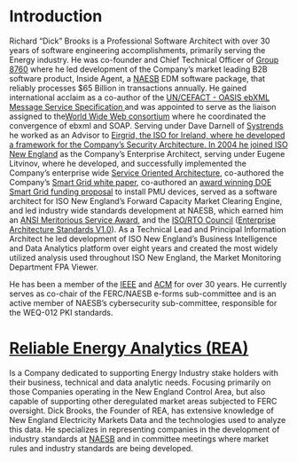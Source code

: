 <h1>Introduction</h1>

Richard “Dick” Brooks is a Professional Software Architect with over 30 years of software engineering accomplishments, primarily serving the Energy industry. He was co-founder and Chief Technical Officer of <a href="http://www.8760.com/InsideAgent.html">Group 8760</a> where he led development of the Company’s market leading B2B software product, Inside Agent, a <a href="http://www.naesb.org/">NAESB</a> EDM software package, that reliably processes $65 Billion in transactions annually. He gained international acclaim as a co-author of the <a href="http://www.ebxml.org/specs/ebMS.pdf">UN/CEFACT - OASIS ebXML Message Service Specification </a> and was appointed to serve as the liaison assigned to the<a href="https://www.w3.org/TR/2001/WD-soap12-part1-20011217/">World Wide Web consortium</a> where he coordinated the convergence of ebxml and SOAP. Serving under Dave Darnell of <a href="http://www.systrends.com">Systrends</a>  he worked as an Advisor to <a href="http://www.eirgridgroup.com/">Eirgrid, the ISO for Ireland, where he developed a framework for the Company’s Security Architecture. In 2004 he joined <a href="http://www.iso-ne.com/">ISO New England</a> as the Company’s Enterprise Architect, serving under Eugene Litvinov, where he developed, and successfully implemented the Company’s enterprise wide <a href="https://github.com/rjb4standards/Presentations/blob/master/2007-GARTNER-CEP-ep1_a4.pdf">Service Oriented Architecture</a>, co-authored the Company’s <a href="https://www.iso-ne.com/static-assets/documents/committees/comm_wkgrps/prtcpnts_comm/pac/mtrls/2009/may202009/a_smart_grid_report.pdf">Smart Grid white paper</a>, co-authored an <a href="https://www.iso-ne.com/static-assets/documents/nwsiss/pr/2010/final_sgig_07012010.pdf">award winning DOE Smart Grid funding proposal</a> to install PMU devices, served as a software architect for ISO New England’s Forward Capacity Market Clearing Engine, and led industry wide standards development at NAESB, which earned him an <a href="https://www.naesb.org/pdf/082801pr.pdf">ANSI Meritorious Service Award</a>, and the <a href="https://isorto.org/">ISO/RTO Council</a> (<a href="https://github.com/rjb4standards/Presentations/blob/master/ISORTO-EAS-Standards.pdf">Enterprise Architecture Standards V1.0</a>).  As a Technical Lead and Principal Information Architect he led development of ISO New England’s Business Intelligence and Data Analytics platform over eight years and created the most widely utilized analysis used throughout ISO New England, the Market Monitoring Department FPA Viewer. 

He has been a member of the <a href="http://www.ieee.org/">IEEE</a> and <a href="http://www.acm.org/">ACM</a> for over 30 years. He currently serves as co-chair of the FERC/NAESB e-forms sub-committee and is an active member of NAESB’s cybersecurity sub-committee, responsible for the WEQ-012 PKI standards. 

<h1><a href="https://reliableenergyanalytics.com/">Reliable Energy Analytics (REA)</a></h1>

Is a Company dedicated to supporting Energy Industry stake holders with their business, technical and data analytic needs. Focusing primarily on those Companies operating in the New England Control Area, but also capable of supporting other deregulated market areas subjected to FERC oversight. Dick Brooks, the Founder of REA, has extensive knowledge of New England Electricity Markets Data and the technologies used to analyze this data. He specializes in representing companies in the development of industry standards at <a href="http://www.naesb.org">NAESB</a> and in committee meetings where market rules and industry standards are being developed. 



